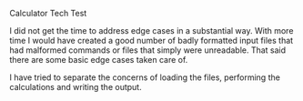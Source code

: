 Calculator Tech Test

I did not get the time to address edge cases in a substantial way. With more time I would have created a good number
of badly formatted input files that had malformed commands or files that simply were unreadable.
That said there are some basic edge cases taken care of.

I have tried to separate the concerns of loading the files, performing the calculations and writing the output.
